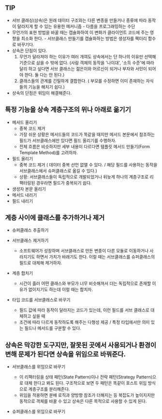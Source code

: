 ## TIP

- 서브 클래싱(상속)은 원래 데이터 구조와는 다른 변종을 만들거나 종류에 따라 동작이 달라지게 할 수 있는 유용한 메커니즘 - 다름을 프로그래밍하는 수단
- 무언가의 표현 방법을 바꿀 때는 캡슐화하여 이 변화가 클라이언트 코드에 주는 영향을 최소화 한다. - 서브클래스 만들기를 캡슐화하는 방법은 생성자를 팩터리 함수로 바꾸기다.
- 상속은 단점이 있다.
  1. 무언가 달라져야 하는 이유가 여러 개여도 상속에서는 단 하나의 이유만 선택해 기준으로 삼을 수 밖에 없다. (사람 객체의 동작을 '나이대', '소득 수준'에 따라 달리 하고 싶다면 서브 클래스는 젊은이와 어르신이 되거나 부자와 서민이 되어야 한다. 둘 다는 안 된다.)
  2. 클래스들의 관계를 긴밀하게 결합한다. ( 부모를 수정하면 이미 존재하는 자식들의 기능을 해치기 쉽다.)
- 상속의 단점은 위임이 해결해준다.

## 특정 기능을 상속 계층구조의 위나 아래로 옮기기

- 메서드 올리기
  - 중복 코드 제거
  - 가장 쉬운 상황은 메서드들의 코드가 똑같을 때지만 메서드 본문에서 참조하는 필드가 서브클래스에만 있다면 필드 올리기를 수행하자.
  - 전체 흐름은 비슷하지만 세부 내용이 다르다면 템플릿 메서드 만들기(Form Template Method)를 고려하자.
- 필드 올리기
  - 중복 코드 제거 ( 데이터 중복 선언 없앨 수 있다. / 해당 필드를 사용하는 동작을 서브클래스에서 슈퍼클래스로 옮길 수 있다.)
  - 상황: 서브클래스들이 독립적으로 개발되었거나 뒤늦게 하나의 계층구조로 리팩터링된 경우라면 필드가 중복되기 쉽다.
- 생성자 본문 올리기
- 메서드 내리기
- 필드 내리기

## 계층 사이에 클래스를 추가하거나 제거

- 슈퍼클래스 추출하기
- 서브클래스 제거하기
  - 소프트웨어가 성장하며 서브클래스로 만든 변종이 다른 모듈로 이동하거나 사라지기도 하면서 가치가 바래기도 한다. 이럴 때는 서브클래스를 슈퍼클래스의 필드로 대체해 제거하자.
- 계층 합치기

  - 시간이 흘러 어떤 클래스와 부모가 너무 비슷해져서 더는 독립적으로 존재할 이유가 없이지기도 하는데 이럴 때는 합치자.

- 타입 코드를 서브클래스로 바꾸기
  - 필드 값에 따라 동작이 달라지는 코드가 있는데, 이런 필드를 서브 클래스로 대체하고 싶을 때
  - 조건에 따라 다르게 동작하도록 해주는 다형성 제공 / 특정 타입에서만 의미 있는 필드나 메서드를 구분할 수 있다.

## 상속은 막강한 도구지만, 잘못된 곳에서 사용되거나 환경이 변해 문제가 된다면 상속을 위임으로 바꿔준다.

- 서브클래스를 위임으로 바꾸기

  - 이 리팩터링을 상태 패턴(State Pattern)이나 전략 패턴(Strategy Pattern)으로 대체 한다고 봐도 된다. 구조적으로 보면 두 패턴은 똑같이 호스트 위임 방식으로 계층구조를 분리해준다.
  - 위임을 적용하면 분배 로직과 양방향 참조가 더해지는 등 복잡도가 높이지지만 동적으로 객체를 바꿀 수 있고 상속은 다른 목적으로 사용할 수 있게 된다.

- 슈퍼클래스를 위임으로 바꾸기
